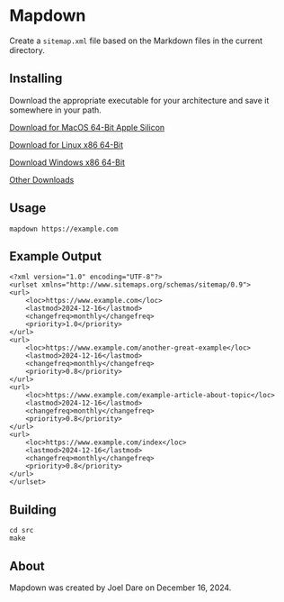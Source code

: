 # Mapdown

Create a `sitemap.xml` file based on the Markdown files in the current directory.


## Installing

Download the appropriate executable for your architecture and save it somewhere in your path.

[Download for MacOS 64-Bit Apple Silicon](https://github.com/codazoda/mapdown/raw/refs/heads/main/bin/darwin-arm64/mapdown)

[Download for Linux x86 64-Bit](https://github.com/codazoda/mapdown/raw/refs/heads/main/bin/linux-amd64/mapdown)

[Download Windows x86 64-Bit](https://github.com/codazoda/mapdown/raw/refs/heads/main/bin/linux-amd64/mapdown.exe)

[Other Downloads](https://github.com/codazoda/mapdown/tree/main/bin)


## Usage

    mapdown https://example.com


## Example Output

    <?xml version="1.0" encoding="UTF-8"?>
    <urlset xmlns="http://www.sitemaps.org/schemas/sitemap/0.9">
    <url>
        <loc>https://www.example.com</loc>
        <lastmod>2024-12-16</lastmod>
        <changefreq>monthly</changefreq>
        <priority>1.0</priority>
    </url>
    <url>
        <loc>https://www.example.com/another-great-example</loc>
        <lastmod>2024-12-16</lastmod>
        <changefreq>monthly</changefreq>
        <priority>0.8</priority>
    </url>
    <url>
        <loc>https://www.example.com/example-article-about-topic</loc>
        <lastmod>2024-12-16</lastmod>
        <changefreq>monthly</changefreq>
        <priority>0.8</priority>
    </url>
    <url>
        <loc>https://www.example.com/index</loc>
        <lastmod>2024-12-16</lastmod>
        <changefreq>monthly</changefreq>
        <priority>0.8</priority>
    </url>
    </urlset>


## Building

    cd src
    make


## About

Mapdown was created by Joel Dare on December 16, 2024.

